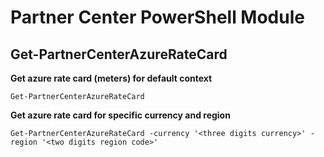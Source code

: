 # Partner Center PowerShell Module #

## Get-PartnerCenterAzureRateCard ##

**Get azure rate card (meters) for default context**

    Get-PartnerCenterAzureRateCard 

**Get azure rate card for specific currency and region**

    Get-PartnerCenterAzureRateCard -currency '<three digits currency>' -region '<two digits region code>'